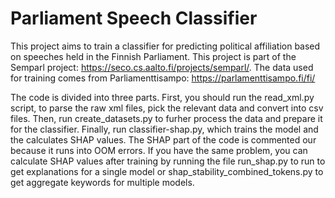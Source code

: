 # Parliament Speech Classifier

This project aims to train a classifier for predicting political affiliation based on speeches held in the Finnish Parliament. This project is part of the Semparl project: https://seco.cs.aalto.fi/projects/semparl/. The data used for training comes from Parliamenttisampo: https://parlamenttisampo.fi/fi/

The code is divided into three parts. First, you should run the read_xml.py script, to parse the raw xml files, pick the relevant data and convert into csv files. Then, run create_datasets.py to furher process the data and prepare it for the classifier. Finally, run classifier-shap.py, which trains the model and the calculates SHAP values. The SHAP part of the code is commented our because it runs into OOM errors. If you have the same problem, you can calculate SHAP values after training by running the file run_shap.py to run to get explanations for a single model or shap_stability_combined_tokens.py to get aggregate keywords for multiple models.
